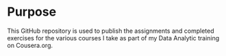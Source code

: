 # Purpose

This GitHub repository is used to publish the assignments and completed exercises for the various courses I take as part of my Data Analytic training on Cousera.org.
